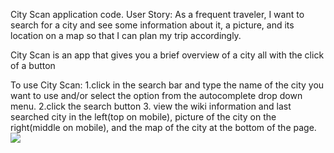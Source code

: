 City Scan application code.
User Story:
As a frequent traveler, I want to search for a city
and see some information about it, a picture, and its
location on a map so that I can plan my trip accordingly.

City Scan is an app that gives you a brief overview of a city all with the click of a button

To use City Scan:
1.click in the search bar and type the name of the city you want to use
and/or select the option from the autocomplete drop down menu.
2.click the search button
3. view the wiki information and last searched city in the left(top on mobile),
picture of the city on the right(middle on mobile), and the map of the city at the bottom of the page.
![](https://user-images.githubusercontent.com/102083372/169635594-7b1bbad8-39c0-47f9-8fe1-99deac0c7824.gif)

